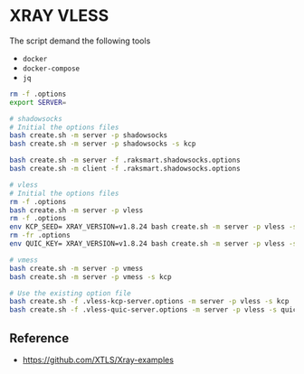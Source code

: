 # XRAY VLESS

The script demand the following tools

- `docker`
- `docker-compose`
- `jq`

```bash
rm -f .options
export SERVER=

# shadowsocks
# Initial the options files
bash create.sh -m server -p shadowsocks
bash create.sh -m server -p shadowsocks -s kcp

bash create.sh -m server -f .raksmart.shadowsocks.options
bash create.sh -m client -f .raksmart.shadowsocks.options

# vless
# Initial the options files
rm -f .options
bash create.sh -m server -p vless
rm -f .options
env KCP_SEED= XRAY_VERSION=v1.8.24 bash create.sh -m server -p vless -s kcp -f vlkcp.options
rm -fr .options
env QUIC_KEY= XRAY_VERSION=v1.8.24 bash create.sh -m server -p vless -s quic -f vlquic.options

# vmess
bash create.sh -m server -p vmess
bash create.sh -m server -p vmess -s kcp

# Use the existing option file
bash create.sh -f .vless-kcp-server.options -m server -p vless -s kcp
bash create.sh -f .vless-quic-server.options -m server -p vless -s quic
```

## Reference

- <https://github.com/XTLS/Xray-examples>
